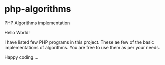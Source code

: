 # php-algorithms
PHP Algorithms implementation


  Hello World!
  
  I have listed few PHP programs in this project. These ae few of the basic implementations of algorithms.
  You are free to use them as per your needs.
  
  
  Happy coding....
